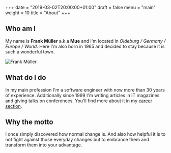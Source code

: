 +++
date = "2019-03-02T20:00:00+01:00"
draft = false
menu = "main"
weight = 10
title = "About"
+++

## Who am I

My name is **Frank Müller** a.k.a **Mue** and I'm located in
*Oldeburg / Germany / Europe / World*. Here I'm also born in 1965 and
decided to stay because it is such a wonderful town.

![Frank Müller](/img/themue.jpg)

## What do I do

In my main profession I'm a software engineer with now more than 30 years
of experience. Additionally since 1999 I'm writing articles in IT magazines
and giving talks on conferences. You'll find more about it in my
[career section](/career/).

## Why the motto

I once simply discovered how normal change is. And also how helpful it is to
not fight against those everyday changes but to embrance them and transform
them into your advantage.
